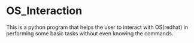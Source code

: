 # OS_Interaction
 
This is a python program that helps the user to interact with OS(redhat) in performing some basic tasks without even knowing the commands.

